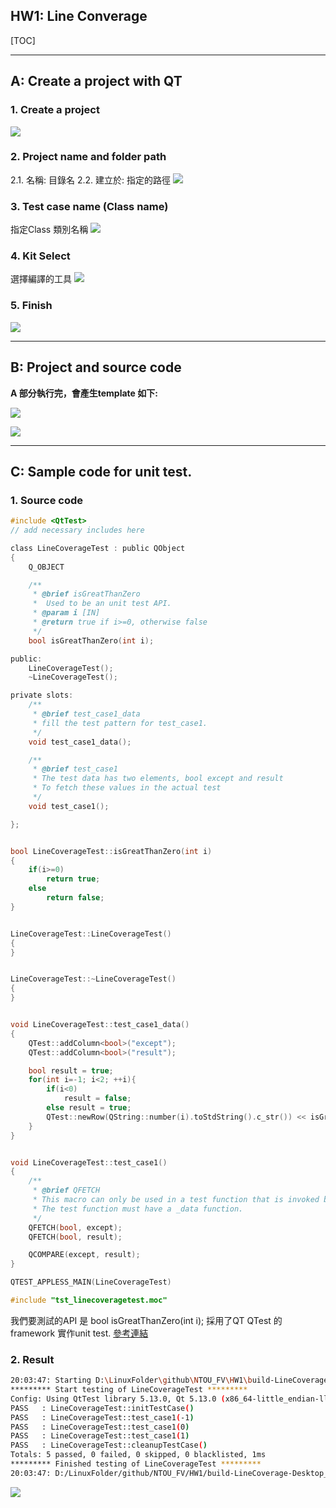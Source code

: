 <H2> HW1: Line Converage </H2>
[TOC]

---
## A: Create a project with QT
### 1. Create a project
![](2021-10-18-19-10-16.png)

### 2. Project name and folder path
2.1. 名稱: 目錄名
2.2. 建立於: 指定的路徑 
![](2021-10-18-19-21-34.png)


### 3. Test case name (Class name)
指定Class 類別名稱
![](2021-10-18-19-22-21.png)

### 4. Kit Select 
選擇編譯的工具
![](2021-10-18-19-24-07.png)

### 5. Finish
![](2021-10-18-19-26-37.png)

---
## B: Project and source code
**A 部分執行完，會產生template 如下:**

![](2021-10-18-19-31-59.png)

![](2021-10-18-19-33-13.png)

---
## C: Sample code for unit test.
### 1. Source code
```c {.line-numbers}
#include <QtTest>
// add necessary includes here

class LineCoverageTest : public QObject
{
    Q_OBJECT

    /**
     * @brief isGreatThanZero
     *  Used to be an unit test API.
     * @param i [IN]
     * @return true if i>=0, otherwise false
     */
    bool isGreatThanZero(int i);

public:
    LineCoverageTest();
    ~LineCoverageTest();

private slots:
    /**
     * @brief test_case1_data
     * fill the test pattern for test_case1.
     */
    void test_case1_data();

    /**
     * @brief test_case1
     * The test data has two elements, bool except and result
     * To fetch these values in the actual test
     */
    void test_case1();

};


bool LineCoverageTest::isGreatThanZero(int i)
{
    if(i>=0)
        return true;
    else
        return false;
}


LineCoverageTest::LineCoverageTest()
{
}


LineCoverageTest::~LineCoverageTest()
{
}


void LineCoverageTest::test_case1_data()
{
    QTest::addColumn<bool>("except");
    QTest::addColumn<bool>("result");

    bool result = true;
    for(int i=-1; i<2; ++i){
        if(i<0)
            result = false;
        else result = true;
        QTest::newRow(QString::number(i).toStdString().c_str()) << isGreatThanZero(i) << result;
    }
}


void LineCoverageTest::test_case1()
{
    /**
     * @brief QFETCH
     * This macro can only be used in a test function that is invoked by the test framework.
     * The test function must have a _data function.
     */
    QFETCH(bool, except);
    QFETCH(bool, result);

    QCOMPARE(except, result);
}

QTEST_APPLESS_MAIN(LineCoverageTest)

#include "tst_linecoveragetest.moc"

``` 
我們要測試的API 是 bool isGreatThanZero(int i);
採用了QT QTest 的framework 實作unit test.
[參考連結](https://doc.qt.io/qt-5/qtest.html)

### 2. Result
```sh
20:03:47: Starting D:\LinuxFolder\github\NTOU_FV\HW1\build-LineCoverage-Desktop_Qt_5_13_0_MinGW_64_bit-Debug\debug\LineCoverage.exe ...
********* Start testing of LineCoverageTest *********
Config: Using QtTest library 5.13.0, Qt 5.13.0 (x86_64-little_endian-llp64 shared (dynamic) debug build; by GCC 7.3.0)
PASS   : LineCoverageTest::initTestCase()
PASS   : LineCoverageTest::test_case1(-1)
PASS   : LineCoverageTest::test_case1(0)
PASS   : LineCoverageTest::test_case1(1)
PASS   : LineCoverageTest::cleanupTestCase()
Totals: 5 passed, 0 failed, 0 skipped, 0 blacklisted, 1ms
********* Finished testing of LineCoverageTest *********
20:03:47: D:/LinuxFolder/github/NTOU_FV/HW1/build-LineCoverage-Desktop_Qt_5_13_0_MinGW_64_bit-Debug/debug/LineCoverage.exe exited with code 0
```
![](2021-10-18-20-04-52.png)


